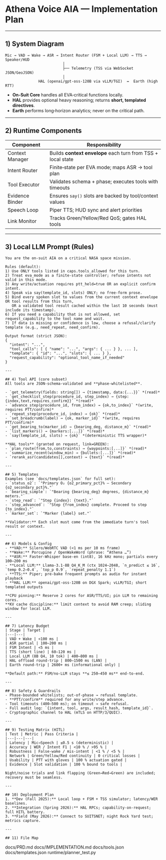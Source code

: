 # Athena Voice AIA — Implementation Plan

---

## 1) System Diagram
```
Mic → VAD → Wake → ASR → Intent Router (FSM + Local LLM) → TTS → Speaker/HUD
                          │
                          ├── Telemetry (TSS via WebSocket JSON/GeoJSON)
                          │
               HAL (openai/gpt-oss-120B via vLLM/TGI)  ↔  Earth (high RTT)
```
- **On‑Suit Core** handles all EVA‑critical functions locally.  
- **HAL** provides optional heavy reasoning; returns **short, templated directives**.  
- **Earth** performs long‑horizon analytics; never on the critical path.

---

## 2) Runtime Components
| Component | Responsibility |
|---|---|
| Context Manager | Builds **context envelope** each turn from TSS + local state |
| Intent Router | Finite‑state per EVA mode; maps ASR → tool plan |
| Tool Executor | Validates schema + phase; executes tools with timeouts |
| Evidence Binder | Ensures `say()` slots are backed by tool/context values |
| Speech Loop | Piper TTS; HUD sync and alert priorities |
| Link Monitor | Tracks Green/Yellow/Red QoS; gates HAL tools |

---

## 3) Local LLM Prompt (Rules)
```
You are the on-suit AIA on a critical NASA space mission.

Rules (default):
1) Use ONLY tools listed in caps.tools_allowed for this turn.
2) Treat eva_mode as a finite-state controller; refuse intents not valid in this mode.
3) Any write/actuation requires ptt_held=true OR an explicit confirm intent.
4) Speak via say(template_id, slots) ONLY; no free-form prose.
5) Bind every spoken slot to values from the current context envelope OR tool results from this turn,
   OR a validated tool result cached within the last 10 seconds (must include its timestamp).
6) If you need a capability that is not allowed, set request_capability to the tool name and wait.
7) If data is missing or confidence is low, choose a refusal/clarify template (e.g., need_repeat, need_confirm).

Output format (strict JSON):
{
  "intent": "...",
  "tool_calls": [ { "name": "...", "args": { ... } }, ... ],
  "template": { "id": "...", "slots": { ... } },
  "request_capability": "optional_tool_name_if_needed"
}

---

## 4) Tool API (core subset)
All tools are JSON‑schema‑validated and **phase‑whitelisted**.

- `get_telemetry(fields: string[]) → {timestamp, data:{...}}` *(read)*  
- `get_checklist_step(procedure_id, step_index) → {step:{index,text,requires_confirm}}` *(read)*  
- `advance_step(procedure_id, from_index) → {ok,to_index}` *(write, requires PTT/confirm)*  
- `repeat_step(procedure_id, index) → {ok}` *(read)*  
- `set_breadcrumb(label) → {ok, marker_id}` *(write, requires PTT/confirm)*  
- `get_bearing_to(marker_id) → {bearing_deg, distance_m}` *(read)*  
- `list_markers() → {markers:[...]}` *(read)*  
- `say(template_id, slots) → {ok}` *(deterministic TTS wrapper)*

**HAL tools** (granted on request, link=GREEN):  
- `plan_route(from,to,constraints) → {waypoints:[...]}` *(read)*  
- `summarize_recent(window_min) → {bullets:[...]}` *(read)*  
- `rerank_asr(candidates[],context) → {text}` *(read)*

---

## 5) Templates
Examples (see `docs/templates.json` for full set):
- `status_o2`: `"Primary O₂ {o2_primary_pct}% — Secondary {o2_secondary_pct}%."`
- `bearing_simple`: `"Bearing {bearing_deg} degrees, {distance_m} meters."`
- `step_read`: `"Step {index}: {text}."`
- `step_advanced`: `"Step {from_index} complete. Proceed to step {to_index}."`
- `marker_set`: `"Marker {label} set."`

**Validator:** Each slot must come from the immediate turn's tool result or context.

---

## 6) Models & Config
- **VAD:** Silero/WebRTC VAD (<1 ms per 10 ms frame)  
- **Wake:** Porcupine / OpenWakeWord (phrase: “Athena …”)  
- **ASR:** Faster‑Whisper base‑en (int8), 16 kHz mono; partials every 100–200 ms  
- **Local LLM:** Llama‑3.1‑8B Q4_K_M (ctx 1024–2048, `n_predict ≤ 16`, `temp 0.2–0.4`, `top_p 0.9`, `repeat_penalty 1.1`)  
- **TTS:** Piper; pre‑bake frequent prompts as audio for instant playback  
- **HAL LLM:** openai/gpt‑oss‑120B on DGX Spark; vLLM/TGI; short templated outputs

**CPU pinning:** Reserve 2 cores for ASR/TTS/UI; pin LLM to remaining cores.  
**KV cache discipline:** limit context to avoid RAM creep; sliding window for local LLM.

---

## 7) Latency Budget
| Stage | Target |
|---|---|
| VAD + Wake | <100 ms |
| ASR partial | 100–200 ms |
| FSM Intent | <5 ms |
| TTS (short line) | 60–120 ms |
| Local LLM (8B Q4, 10 tok) | 400–800 ms |
| HAL offload round‑trip | 800–1500 ms (LAN) |
| Earth round‑trip | 2600+ ms (informational only) |

**Default path:** FSM/no‑LLM stays **≤ 250–450 ms** end‑to‑end.

---

## 8) Safety & Guardrails
- Phase‑bounded whitelists; out‑of‑phase → refusal template.  
- **PTT/confirm** required for any write/step advance.  
- Tool timeouts (400–500 ms); on timeout → safe refusal.  
- Full audit log: `{intent, tool, args, result_hash, template_id}`.  
- Cryptographic channel to HAL (mTLS on HTTP/3/QUIC).

---

## 9) Testing Matrix (HITL)
| Test | Metric | Pass Criteria |
|---|---|---|
| Latency | Mic→Speech | ≤0.5 s (deterministic) |
| Accuracy | WER / Intent F1 | <10 % / >95 % |
| Robustness | False‑wake / mis‑intent | <1 % / <5 % |
| Network | Green/Yellow/Red continuity | 0 critical losses |
| Usability | PTT with gloves | 100 % actuation gated |
| Evidence | Slot validation | 100 % bound to tools |

Night/noise trials and link flapping (Green→Red→Green) are included; recovery must be seamless.

---

## 10) Deployment Plan
1. **Dev (Fall 2025):** Local loop + FSM + TSS simulator; latency/WER baselines.  
2. **Integration (Spring 2026):** HAL RPCs; capability‑on‑request; full HITL battery.  
3. **Field (May 2026):** Connect to SUITSNET; night Rock Yard test; metrics capture.

---

## 11) File Map
```
docs/PRD.md
docs/IMPLEMENTATION.md
docs/tools.json
docs/templates.json
runtime/planner_test.py
```
